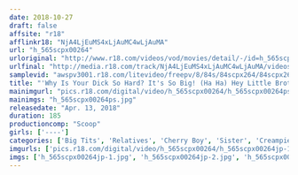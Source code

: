 ```yaml
---
date: 2018-10-27
draft: false
affsite: "r18"
afflinkr18: "NjA4LjEuMS4xLjAuMC4wLjAuMA"
url: "h_565scpx00264"
urloriginal: "http://www.r18.com/videos/vod/movies/detail/-/id=h_565scpx00264"
urlfinal: "http://media.r18.com/track/NjA4LjEuMS4xLjAuMC4wLjAuMA/videos/vod/movies/detail/-/id=h_565scpx00264"
samplevid: "awspv3001.r18.com/litevideo/freepv/8/84s/84scpx264/84scpx264_dmb_w.mp4"
title: "'Why Is Your Dick So Hard? It's So Big! (Ha Ha) Hey Little Brother, You've Grown Up! You're So Cute! LOL' This Big Tits Big Sister's Body Is Too Sexy... When We Bathe Together At Home, Bath Time Is A Moment In Paradise This Titty Loving Little Brother Has An Unstoppable Erection"
mainimgurl: "pics.r18.com/digital/video/h_565scpx00264/h_565scpx00264ps.jpg"
mainimgs: "h_565scpx00264ps.jpg"
releasedate: "Apr. 13, 2018"
duration: 185
productioncomp: "Scoop"
girls: ['----']
categories: ['Big Tits', 'Relatives', 'Cherry Boy', 'Sister', 'Creampie', 'Titty Fuck', 'Hi-Def']
imgurls: ['pics.r18.com/digital/video/h_565scpx00264/h_565scpx00264jp-1.jpg', 'pics.r18.com/digital/video/h_565scpx00264/h_565scpx00264jp-2.jpg', 'pics.r18.com/digital/video/h_565scpx00264/h_565scpx00264jp-3.jpg', 'pics.r18.com/digital/video/h_565scpx00264/h_565scpx00264jp-4.jpg', 'pics.r18.com/digital/video/h_565scpx00264/h_565scpx00264jp-5.jpg', 'pics.r18.com/digital/video/h_565scpx00264/h_565scpx00264jp-6.jpg', 'pics.r18.com/digital/video/h_565scpx00264/h_565scpx00264jp-7.jpg', 'pics.r18.com/digital/video/h_565scpx00264/h_565scpx00264jp-8.jpg', 'pics.r18.com/digital/video/h_565scpx00264/h_565scpx00264jp-9.jpg', 'pics.r18.com/digital/video/h_565scpx00264/h_565scpx00264jp-10.jpg', 'pics.r18.com/digital/video/h_565scpx00264/h_565scpx00264jp-11.jpg', 'pics.r18.com/digital/video/h_565scpx00264/h_565scpx00264jp-12.jpg', 'pics.r18.com/digital/video/h_565scpx00264/h_565scpx00264jp-13.jpg', 'pics.r18.com/digital/video/h_565scpx00264/h_565scpx00264jp-14.jpg', 'pics.r18.com/digital/video/h_565scpx00264/h_565scpx00264jp-15.jpg', 'pics.r18.com/digital/video/h_565scpx00264/h_565scpx00264jp-16.jpg', 'pics.r18.com/digital/video/h_565scpx00264/h_565scpx00264jp-17.jpg', 'pics.r18.com/digital/video/h_565scpx00264/h_565scpx00264jp-18.jpg', 'pics.r18.com/digital/video/h_565scpx00264/h_565scpx00264jp-19.jpg', 'pics.r18.com/digital/video/h_565scpx00264/h_565scpx00264jp-20.jpg']
imgs: ['h_565scpx00264jp-1.jpg', 'h_565scpx00264jp-2.jpg', 'h_565scpx00264jp-3.jpg', 'h_565scpx00264jp-4.jpg', 'h_565scpx00264jp-5.jpg', 'h_565scpx00264jp-6.jpg', 'h_565scpx00264jp-7.jpg', 'h_565scpx00264jp-8.jpg', 'h_565scpx00264jp-9.jpg', 'h_565scpx00264jp-10.jpg', 'h_565scpx00264jp-11.jpg', 'h_565scpx00264jp-12.jpg', 'h_565scpx00264jp-13.jpg', 'h_565scpx00264jp-14.jpg', 'h_565scpx00264jp-15.jpg', 'h_565scpx00264jp-16.jpg', 'h_565scpx00264jp-17.jpg', 'h_565scpx00264jp-18.jpg', 'h_565scpx00264jp-19.jpg', 'h_565scpx00264jp-20.jpg']
---
```

